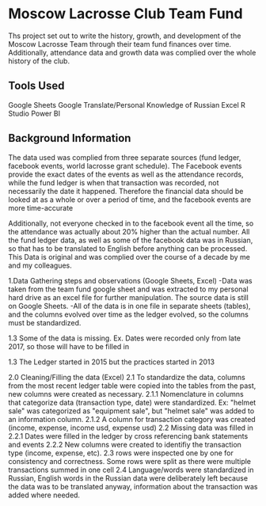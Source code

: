 # Moscow Lacrosse Club Team Fund
Ths project set out to write the history, growth, and development of the Moscow Lacrosse Team through their team fund finances over time. Additionally, attendance data and growth data was complied over the whole history of the club.
## Tools Used
Google Sheets
Google Translate/Personal Knowledge of Russian
Excel
R Studio
Power BI
## Background Information
The data used was complied from three separate sources (fund ledger, facebook events, world lacrosse grant schedule). The Facebook events provide the exact dates of the events as well as the attendance records, while the fund ledger is when that transaction was recorded, not necessarily the date it happened. Therefore the financial data should be looked at as a whole or over a period of time, and the facebook events are more time-accurate

Additionally, not everyone checked in to the facebook event all the time, so the attendance was actually about 20% higher than the actual number. 
All the fund ledger data, as well as some of the facebook data was in Russian, so that has to be translated to English before anything can be processed.
This Data is original and was complied over the course of a decade by me and my colleagues. 

1.Data Gathering steps and observations (Google Sheets, Excel)
  -Data was taken from the team fund google sheet and was extracted to my personal hard drive as an excel file for further manipulation. The source data is still on Google Sheets.
  -All of the data is in one file in separate sheets (tables), and the columns evolved over time as the ledger evolved, so the columns must be standardized.  
  
  1.3  Some of the data is missing. Ex. Dates were recorded only from late 2017, so those will have to be filled in
 
  1.3  The Ledger started in 2015 but the practices started in 2013
 
 2.0 Cleaning/Filling the data (Excel)
   2.1 To standardize the data, columns from the most recent ledger table were copied into the tables from the past, new columns were created as necessary. 
      2.1.1 Nomenclature in columns that categorize data (transaction type, date) were standardized. Ex: "helmet sale" was categorized as "equipment sale", but "helmet sale" was added to an information column.
      2.1.2 A column for transaction category was created (income, expense, income usd, expense usd)
   2.2 Missing data was filled in
      2.2.1 Dates were filled in the ledger by cross referencing bank statements and events
      2.2.2 New columns were created to identifiy the transaction type (income, expense, etc).
   2.3 rows were inspected one by one for consistency and correctness. Some rows were split as there were multiple transactions summed in one cell
   2.4 Language/words were standardized in Russian, English words in the Russian data were deliberately left because the data was to be translated anyway, information about the transaction was added where needed.
   
 
      





